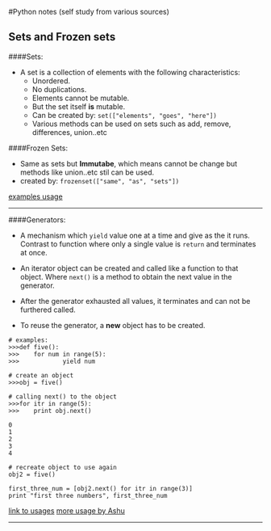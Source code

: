 #Python notes (self study from various sources)

## Sets and Frozen sets

####Sets:
* A set is a collection of elements with the following characteristics:
	* Unordered.
	* No duplications.
	* Elements cannot be mutable.
	* But the set itself **is** mutable.
	* Can be created by: `set(["elements", "goes", "here"])`
	* Various methods can be used on sets such as add, remove, differences, union..etc

####Frozen Sets:
* Same as sets but **Immutabe**, which means cannot be change but methods like union..etc stil can be used.
* created by: `frozenset(["same", "as", "sets"])`

[examples usage](http://www.codeskulptor.org/#user37_F54mjdc1kz_3.py)

***

####Generators:
* A mechanism which `yield` value one at a time and give as the it runs. Contrast to function where only a single value is `return` and terminates at once.
* An iterator object can be created and called like a function to that object. Where `next()` is a method to obtain the next value in the generator.


* After the generator exhausted all values, it terminates and can not be furthered called.
* To reuse the generator, a **new** object has to be created.

```
# examples:
>>>def five():
>>>    for num in range(5):
>>>            yield num

# create an object
>>>obj = five()

# calling next() to the object 
>>>for itr in range(5):
>>>    print obj.next()

0
1
2
3
4

# recreate object to use again
obj2 = five()

first_three_num = [obj2.next() for itr in range(3)]
print "first three numbers", first_three_num

```

[link to usages](http://www.codeskulptor.org/#user37_6HslelpZNN_3.py)
[more usage by Ashu](http://www.codeskulptor.org/#user37_Ds2edZ2yft_1.py)

***
